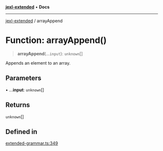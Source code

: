 [**jexl-extended**](../README.md) • **Docs**

***

[jexl-extended](../globals.md) / arrayAppend

# Function: arrayAppend()

> **arrayAppend**(...`input`): `unknown`[]

Appends an element to an array.

## Parameters

• ...**input**: `unknown`[]

## Returns

`unknown`[]

## Defined in

[extended-grammar.ts:349](https://github.com/nikoraes/jexl-extended/blob/6615aed6c8a07c2ecf0502c413d5c565a91b5f13/src/extended-grammar.ts#L349)
